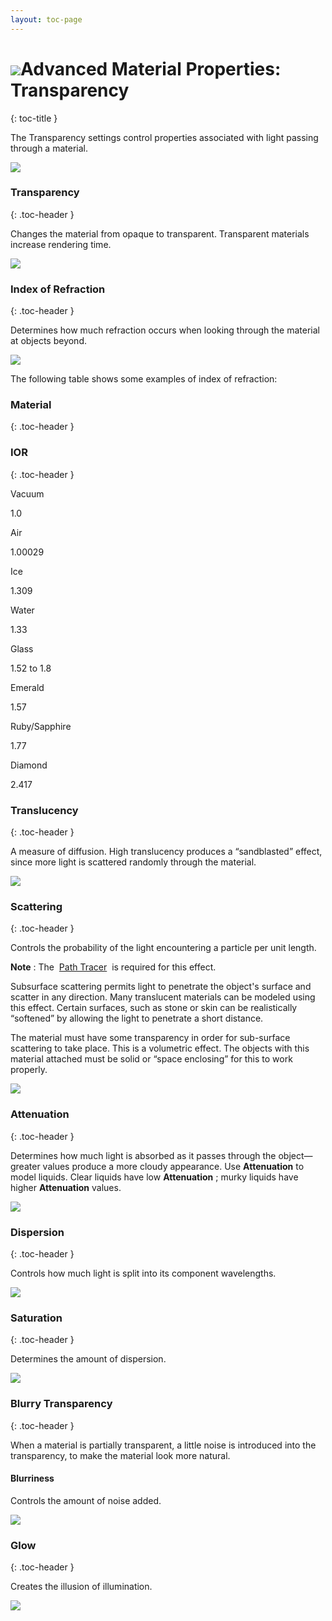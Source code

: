 ```yaml
---
layout: toc-page
---
```



# <img src="../Image/Icon-Materials.png"/>Advanced Material Properties: Transparency
{: toc-title }

The Transparency settings control&#160;properties associated with light passing through a material.

<img src="TransparentMaterials.png"/>


### Transparency
{: .toc-header }

Changes the material from opaque to transparent. Transparent materials increase rendering time.

<img src="Transparency.png"/>


### Index of Refraction
{: .toc-header }

Determines how much refraction occurs when looking through the material at objects beyond.

<img src="TransparencyIOR.png"/>

The following table shows some examples of index of refraction:


### Material
{: .toc-header }


### IOR
{: .toc-header }

Vacuum

1.0

Air

1.00029

Ice

1.309

Water

1.33

Glass

1.52 to 1.8

Emerald

1.57

Ruby/Sapphire

1.77

Diamond

2.417


### Translucency
{: .toc-header }

A measure of diffusion. High translucency produces a “sandblasted” effect, since more light is scattered randomly through the material.

<img src="TransparencyTL.png"/>


### Scattering
{: .toc-header }

Controls the probability of the light encountering a particle per unit length.

 **Note** : The&#160; [Path Tracer](../Render/Render_Tab.html#Path_tracer) &#160;is required for this effect.

Subsurface scattering permits light to penetrate the object's surface and scatter in any direction. Many translucent materials can be modeled using this effect. Certain surfaces, such as stone or skin can be realistically “softened” by allowing the light to penetrate a short distance.

The material must have some transparency in order for sub-surface scattering to take place. This is a volumetric effect. The objects with this material attached must be solid or “space enclosing” for this to work properly.

<img src="Scattering.png"/>


### Attenuation
{: .toc-header }

Determines how much light is absorbed as it passes through the object— greater values produce a more cloudy appearance. Use **Attenuation** to model liquids. Clear liquids have low **Attenuation** ; murky liquids have higher **Attenuation** values.

<img src="Attenuation.png"/>


### Dispersion
{: .toc-header }

Controls how much light is split into its component wavelengths.

<img src="Dispersion.png"/>


### Saturation
{: .toc-header }

Determines the amount of dispersion.

<img src="Saturation.png"/>


### Blurry Transparency
{: .toc-header }

When a material is partially transparent, a little noise is introduced into the transparency, to make the material look more natural.


#### Blurriness

Controls the amount of noise added.

<img src="BlurryTransparency.png"/>


### Glow
{: .toc-header }

Creates the illusion of illumination.

<img src="Glow.png"/>

